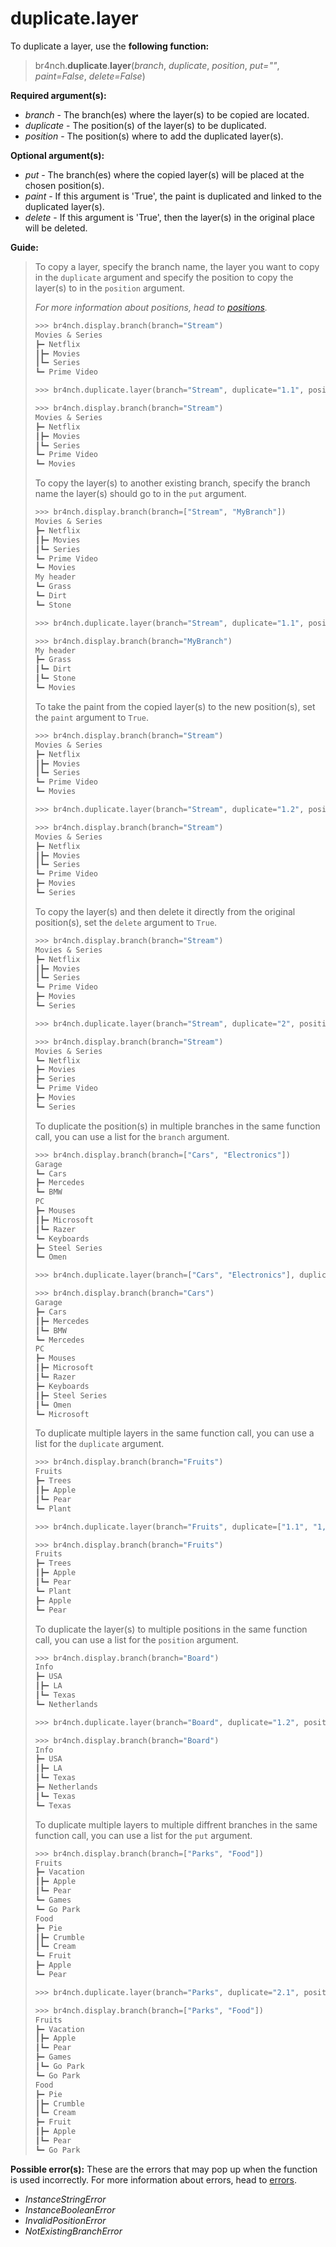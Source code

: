 # duplicate.layer

To duplicate a layer, use the **following function:**

> br4nch.**duplicate**.**layer**(*branch*, *duplicate*, *position*, *put=""*, *paint=False*, *delete=False*)

**Required argument(s):**

- *branch* - The branch(es) where the layer(s) to be copied are located.
- *duplicate* - The position(s) of the layer(s) to be duplicated.
- *position* - The position(s) where to add the duplicated layer(s).

**Optional argument(s):**

- *put* -  The branch(es) where the copied layer(s) will be placed at the chosen position(s).
- *paint* - If this argument is 'True', the paint is duplicated and linked to the duplicated layer(s).
- *delete* - If this argument is 'True', then the layer(s) in the original place will be deleted.

**Guide:**

> To copy a layer, specify the branch name, the layer you want to copy in the `duplicate` argument and specify the position to copy the layer(s) to in the `position` argument.
>
> *For more information about positions, head to [positions](../../guides/positions.md).*
>
> ```python
> >>> br4nch.display.branch(branch="Stream")
> Movies & Series
> ┣━ Netflix
> ┃‎‎┣━ Movies
> ┃‎‎┗━ Series
> ┗━ Prime Video
> 
> >>> br4nch.duplicate.layer(branch="Stream", duplicate="1.1", position="2")
> 
> >>> br4nch.display.branch(branch="Stream")
> Movies & Series
> ┣━ Netflix
> ┃‎‎┣━ Movies
> ┃‎‎┗━ Series
> ┗━ Prime Video
> ‎‎‎┗━ Movies
> ```
>
> To copy the layer(s) to another existing branch, specify the branch name the layer(s) should go to in the `put` argument.
>
> ```python
> >>> br4nch.display.branch(branch=["Stream", "MyBranch"])
> Movies & Series
> ┣━ Netflix
> ┃‎‎┣━ Movies
> ┃‎‎┗━ Series
> ┗━ Prime Video
> ‎‎‎┗━ Movies
> My header
> ┗━ Grass
> ‎‎‎┗━ Dirt
> ‎‎‎‎‎‎┗━ Stone
> 
> >>> br4nch.duplicate.layer(branch="Stream", duplicate="1.1", position="0", put="MyBranch")
> 
> >>> br4nch.display.branch(branch="MyBranch")
> My header
> ┣━ Grass
> ┃‎‎┗━ Dirt
> ┃‎‎‎‎‎┗━ Stone
> ┗━ Movies
> ```
>
> To take the paint from the copied layer(s) to the new position(s), set the `paint` argument to `True`.
>
> ```python
> >>> br4nch.display.branch(branch="Stream")
> Movies & Series
> ┣━ Netflix
> ┃‎‎┣━ Movies
> ┃‎‎┗━ Series
> ┗━ Prime Video
> ‎‎‎┗━ Movies
> 
> >>> br4nch.duplicate.layer(branch="Stream", duplicate="1.2", position="2", paint=True)
> 
> >>> br4nch.display.branch(branch="Stream")
> Movies & Series
> ┣━ Netflix
> ┃‎‎┣━ Movies
> ┃‎‎┗━ Series
> ┗━ Prime Video
> ‎‎‎┣━ Movies
> ‎‎‎┗━ Series
> ```
>
> To copy the layer(s) and then delete it directly from the original position(s), set the `delete` argument to `True`.
>
> ```python
> >>> br4nch.display.branch(branch="Stream")
> Movies & Series
> ┣━ Netflix
> ┃‎‎┣━ Movies
> ┃‎‎┗━ Series
> ┗━ Prime Video
> ‎‎‎┣━ Movies
> ‎‎‎┗━ Series
> 
> >>> br4nch.duplicate.layer(branch="Stream", duplicate="2", position="1", delete=True)
> 
> >>> br4nch.display.branch(branch="Stream")
> Movies & Series
> ┗━ Netflix
> ‎‎‎┣━ Movies
> ‎‎‎┣━ Series
> ‎‎‎┗━ Prime Video
> ‎‎‎‎‎‎┣━ Movies
> ‎‎‎‎‎‎┗━ Series
> ```
>
> To duplicate the position(s) in multiple branches in the same function call, you can use a list for the `branch` argument.
>
> ```python
> >>> br4nch.display.branch(branch=["Cars", "Electronics"])
> Garage
> ┗━ Cars
> ‎‎‎┣━ Mercedes
> ‎‎‎┗━ BMW
> PC
> ┣━ Mouses
> ┃‎‎┣━ Microsoft
> ┃‎‎┗━ Razer
> ┗━ Keyboards
> ‎‎‎┣━ Steel Series
> ‎‎‎┗━ Omen
> 
> >>> br4nch.duplicate.layer(branch=["Cars", "Electronics"], duplicate="1.1", position="2")
> 
> >>> br4nch.display.branch(branch="Cars")
> Garage
> ┣━ Cars
> ┃‎‎┣━ Mercedes
> ┃‎‎┗━ BMW
> ┗━ Mercedes
> PC
> ┣━ Mouses
> ┃‎‎┣━ Microsoft
> ┃‎‎┗━ Razer
> ┣━ Keyboards
> ┃‎‎┣━ Steel Series
> ┃‎‎┗━ Omen
> ┗━ Microsoft
> ```
>
> To duplicate multiple layers in the same function call, you can use a list for the `duplicate` argument.
>
> ```python
> >>> br4nch.display.branch(branch="Fruits")
> Fruits
> ┣━ Trees
> ┃‎‎┣━ Apple
> ┃‎‎┗━ Pear
> ┗━ Plant
> 
> >>> br4nch.duplicate.layer(branch="Fruits", duplicate=["1.1", "1,2"], position="2")
> 
> >>> br4nch.display.branch(branch="Fruits")
> Fruits
> ┣━ Trees
> ┃‎‎┣━ Apple
> ┃‎‎┗━ Pear
> ┗━ Plant
> ‎‎‎┣━ Apple
> ‎‎‎┗━ Pear
> ```
>
> To duplicate the layer(s) to multiple positions in the same function call, you can use a list for the `position` argument.
>
> ```python
> >>> br4nch.display.branch(branch="Board")
> Info
> ┣━ USA
> ┃‎‎┣━ LA
> ┃‎‎┗━ Texas
> ┗━ Netherlands
> 
> >>> br4nch.duplicate.layer(branch="Board", duplicate="1.2", position=["0", "2"])
> 
> >>> br4nch.display.branch(branch="Board")
> Info
> ┣━ USA
> ┃‎‎┣━ LA
> ┃‎‎┗━ Texas
> ┣━ Netherlands
> ┃‎‎┗━ Texas
> ┗━ Texas
> ```
>
> To duplicate multiple layers to multiple diffrent branches in the same function call, you can use a list for the `put` argument.
>
> ```python
> >>> br4nch.display.branch(branch=["Parks", "Food"])
> Fruits
> ┣━ Vacation
> ┃‎‎┣━ Apple
> ┃‎‎┗━ Pear
> ┗━ Games
> ‎‎‎┗━ Go Park
> Food
> ┣━ Pie
> ┃‎‎┣━ Crumble
> ┃‎‎┗━ Cream
> ┗━ Fruit
> ‎‎‎┣━ Apple
> ‎‎‎┗━ Pear
> 
> >>> br4nch.duplicate.layer(branch="Parks", duplicate="2.1", position="0", put=["Parks", "Food"])
> 
> >>> br4nch.display.branch(branch=["Parks", "Food"])
> Fruits
> ┣━ Vacation
> ┃‎‎┣━ Apple
> ┃‎‎┗━ Pear
> ┣━ Games
> ┃‎‎┗━ Go Park
> ┗━ Go Park
> Food
> ┣━ Pie
> ┃‎‎┣━ Crumble
> ┃‎‎┗━ Cream
> ┣━ Fruit
> ┃‎‎┣━ Apple
> ┃‎‎┗━ Pear
> ┗━ Go Park
> ```

**Possible error(s):**
These are the errors that may pop up when the function is used incorrectly.
For more information about errors, head to [errors](../../guides/errors.md).

- *InstanceStringError*
- *InstanceBooleanError*
- *InvalidPositionError*
- *NotExistingBranchError*
